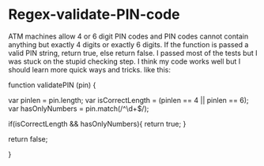 # Regex-validate-PIN-code
ATM machines allow 4 or 6 digit PIN codes and PIN codes cannot contain anything but exactly 4 digits or exactly 6 digits.  If the function is passed a valid PIN string, return true, else return false.
I passed most of the tests but I was stuck on the stupid checking step. I think my code works well but I should learn more quick ways and tricks.
like this:

function validatePIN (pin) {
  
  var pinlen = pin.length;
  var isCorrectLength = (pinlen == 4 || pinlen == 6);
  var hasOnlyNumbers = pin.match(/^\d+$/);
    
  if(isCorrectLength && hasOnlyNumbers){
    return true;
  }
  
  return false;

}
